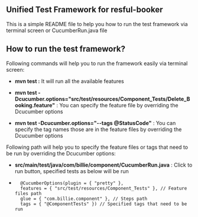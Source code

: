 **Unified Test Framework for resful-booker**
-

This is a simple README file to help you how to run the test framework via terminal screen or CucumberRun.java file

**How to run the test framework?**
-

Following commands will help you to run the framework easily via terminal screen:

- **mvn test :** It will run all the available features

- **mvn test -Dcucumber.options="src/test/resources/Component_Tests/Delete_Booking.feature"** : You can specify the feature file by overriding the Dcucumber options
 
- **mvn test -Dcucumber.options="--tags @StatusCode"** : You can specify the tag names those are in the feature files by overriding the Dcucumber options

Following path will help you to specify the feature files or tags that need to be run by overriding the Dcucumber options:
                                                                                       
- **src/main/test/java/com/billie/component/CucumberRun.java** : Click to run button, specified tests as below will be run

-       @CucumberOptions(plugin = { "pretty" },
        features = { "src/test/resources/Component_Tests" }, // Feature files path
        glue = { "com.billie.component" }, // Steps path
        tags = { "@ComponentTests" }) // Specified tags that need to be run
 

